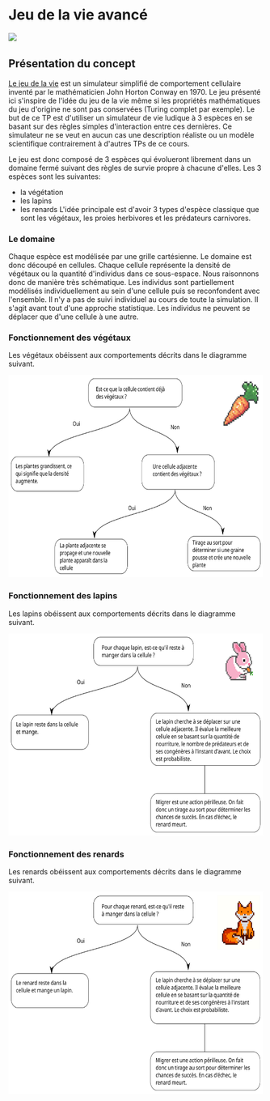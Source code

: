 # Jeu de la vie avancé

<img src="https://external-content.duckduckgo.com/iu/?u=https%3A%2F%2Fkeyassets.timeincuk.net%2Finspirewp%2Flive%2Fwp-content%2Fuploads%2Fsites%2F6%2F2016%2F11%2FFox-Pg-82.jpg&f=1&nofb=1" height="400">

## Présentation du concept

[Le jeu de la vie](https://fr.wikipedia.org/wiki/Jeu_de_la_vie) est un simulateur
simplifié de comportement cellulaire inventé
par le mathématicien John Horton Conway en 1970.
Le jeu présenté ici s'inspire de l'idée du jeu de la vie même si les propriétés
mathématiques du jeu d'origine ne sont pas conservées (Turing complet par exemple).
Le but de ce TP est d'utiliser un simulateur de vie ludique à 3 espèces en
se basant sur des règles simples d'interaction entre ces dernières.
Ce simulateur ne se veut en aucun cas une description réaliste ou un modèle scientifique
contrairement à d'autres TPs de ce cours.

Le jeu est donc composé de 3 espèces qui évolueront librement dans un domaine
fermé suivant des règles de survie propre à chacune d'elles.
Les 3 espèces sont les suivantes:
- la végétation
- les lapins
- les renards
L'idée principale est d'avoir 3 types d'espèce classique que sont les végétaux,
les proies herbivores et les prédateurs carnivores.

### Le domaine

Chaque espèce est modélisée par une grille cartésienne.
Le domaine est donc découpé en cellules.
Chaque cellule représente la densité de végétaux
ou la quantité d'individus dans ce sous-espace.
Nous raisonnons donc de manière très schématique.
Les individus sont partiellement modélisés individuellement
au sein d'une cellule puis se reconfondent avec l'ensemble.
Il n'y a pas de suivi individuel au cours de toute la simulation.
Il s'agit avant tout d'une approche statistique.
Les individus ne peuvent se déplacer que d'une cellule à une autre.

### Fonctionnement des végétaux

Les végétaux obéissent aux comportements décrits dans le diagramme suivant.

<img src="../../support/materiel/life_plants_behavior.svg" height="400">

### Fonctionnement des lapins

Les lapins obéissent aux comportements décrits dans le diagramme suivant.

<img src="../../support/materiel/life_rabbits_behavior.svg" height="400">

### Fonctionnement des renards

Les renards obéissent aux comportements décrits dans le diagramme suivant.

<img src="../../support/materiel/life_foxes_behavior.svg" height="400">
